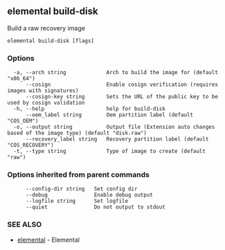 ## elemental build-disk

Build a raw recovery image

```
elemental build-disk [flags]
```

### Options

```
  -a, --arch string             Arch to build the image for (default "x86_64")
      --cosign                  Enable cosign verification (requires images with signatures)
      --cosign-key string       Sets the URL of the public key to be used by cosign validation
  -h, --help                    help for build-disk
      --oem_label string        Oem partition label (default "COS_OEM")
  -o, --output string           Output file (Extension auto changes based of the image type) (default "disk.raw")
      --recovery_label string   Recovery partition label (default "COS_RECOVERY")
  -t, --type string             Type of image to create (default "raw")
```

### Options inherited from parent commands

```
      --config-dir string   Set config dir
      --debug               Enable debug output
      --logfile string      Set logfile
      --quiet               Do not output to stdout
```

### SEE ALSO

* [elemental](elemental.md)	 - Elemental

